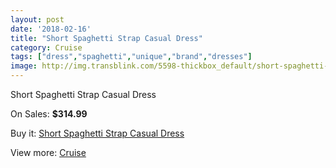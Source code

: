 ```yaml
---
layout: post
date: '2018-02-16'
title: "Short Spaghetti Strap Casual Dress"
category: Cruise
tags: ["dress","spaghetti","unique","brand","dresses"]
image: http://img.transblink.com/5598-thickbox_default/short-spaghetti-strap-casual-dress.jpg
---
```

Short Spaghetti Strap Casual Dress

On Sales: **$314.99**
<a href="https://www.transblink.com/en/cruise/1824-short-spaghetti-strap-casual-dress.html"><amp-img layout="responsive" width="600" height="600" src="//img.transblink.com/5598-thickbox_default/short-spaghetti-strap-casual-dress.jpg" alt="Short Spaghetti Strap Casual Dress 0" /></a>
<a href="https://www.transblink.com/en/cruise/1824-short-spaghetti-strap-casual-dress.html"><amp-img layout="responsive" width="600" height="600" src="//img.transblink.com/5600-thickbox_default/short-spaghetti-strap-casual-dress.jpg" alt="Short Spaghetti Strap Casual Dress 1" /></a>
<a href="https://www.transblink.com/en/cruise/1824-short-spaghetti-strap-casual-dress.html"><amp-img layout="responsive" width="600" height="600" src="//img.transblink.com/5599-thickbox_default/short-spaghetti-strap-casual-dress.jpg" alt="Short Spaghetti Strap Casual Dress 2" /></a>

Buy it: [Short Spaghetti Strap Casual Dress](https://www.transblink.com/en/cruise/1824-short-spaghetti-strap-casual-dress.html "Short Spaghetti Strap Casual Dress")

View more: [Cruise](https://www.transblink.com/en/5-cruise "Cruise")